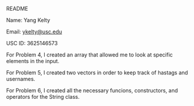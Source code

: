 README

Name: Yang Kelty

Email: ykelty@usc.edu

USC ID: 3625146573


For Problem 4, I created an array that allowed me to look at specific elements in the input.

For Problem 5, I created two vectors in order to keep track of hastags and usernames.

For Problem 6, I created all the necessary funcions, constructors, and operators for the String class.


